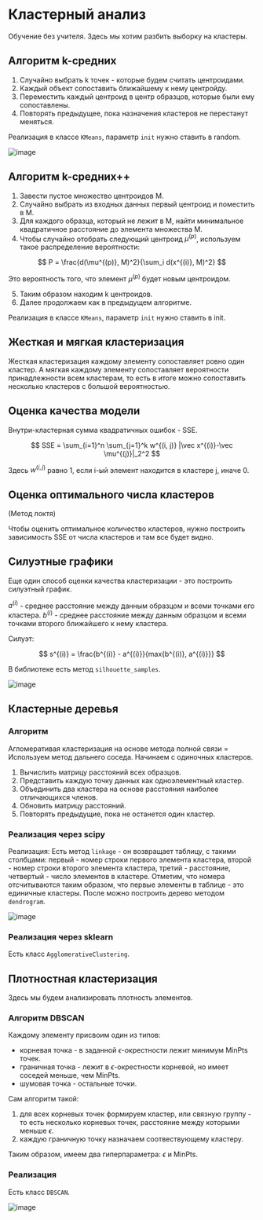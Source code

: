 # Кластерный анализ

Обучение без учителя. Здесь мы хотим разбить выборку
на кластеры.

## Алгоритм k-средних

1. Случайно выбрать k точек - которые будем считать центроидами.
2. Каждый объект сопоставить ближайшему к нему центройду.
3. Переместить каждый центроид в центр образцов, которые были ему сопоставлены.
4. Повторять предыдущее, пока назначения кластеров не перестанут меняться.

Реализация в классе ```KMeans```,
параметр ```init``` нужно ставить в random.

![image](https://user-images.githubusercontent.com/25401699/227150108-f24f61e0-17ae-43f0-ae8e-56f3e2ee387f.png)

## Алгоритм k-средних++

1. Завести пустое множество центроидов M.
2. Случайно выбрать из входных данных первый центроид и поместить в M.
3. Для каждого образца, который не лежит в M, найти минимальное квадратичное расстояние до элемента множества M.
4. Чтобы случайно отобрать следующий центроид $\mu^{(p)}$, используем такое распределение вероятности:

$$
P = \frac{d(\mu^{(p)}, M)^2}{\sum_i d(x^{(i)}, M)^2}
$$

Это вероятность того, что элемент $\mu^{(p)}$ будет новым центроидом.

5. Таким образом находим k центроидов.
6. Далее продолжаем как в предыдущем алгоритме.

Реализация в классе ```KMeans```,
параметр ```init``` нужно ставить в init.

## Жесткая и мягкая кластеризация

Жесткая кластеризация каждому элементу сопоставляет ровно один кластер.
А мягкая каждому элементу сопоставляет вероятности принадлежности всем кластерам,
то есть в итоге можно сопоставить несколько кластеров с большой вероятностью.

## Оценка качества модели

Внутри-кластерная сумма квадратичных ошибок - SSE.

$$
SSE = \sum_{i=1}^n \sum_{j=1}^k w^{(i, j)} |\vec x^{(i)}-\vec \mu^{(j)}|_2^2
$$

Здесь $w^{(i, j)}$ равно 1, если i-ый элемент находится в кластере j, иначе 0.

## Оценка оптимального числа кластеров
(Метод локтя)

Чтобы оценить оптимальное количество кластеров, нужно построить зависимость
SSE от числа кластеров и там все будет видно.

## Силуэтные графики

Еще один способ оценки качества кластеризации - это построить силуэтный график.

$a^{(i)}$ - среднее расстояние между данным образцом и всеми точками его кластера.
$b^{(i)}$ - среднее расстояние между данным образцом и всеми точками второго ближайшего к нему кластера.

Силуэт:

$$
s^{(i)} = \frac{b^{(i)} - a^{(i)}}{max{b^{(i)}, a^{(i)}}}
$$

В библиотеке есть метод ```silhouette_samples```.

![image](https://user-images.githubusercontent.com/25401699/227150183-e7c5f0de-56bb-4f02-85ff-2641beb96b20.png)

## Кластерные деревья

### Алгоритм

Агломеративая кластеризация на основе метода полной связи =
Используем метод дальнего соседа. Начинаем с одиночных кластеров.

1. Вычислить матрицу расстояний всех образцов.
2. Представить каждую точку данных как одноэлементный кластер.
3. Объединить два кластера на основе расстояния наиболее отличающихся членов.
4. Обновить матрицу расстояний.
5. Повторять предыдущие, пока не останется один кластер.

### Реализация через scipy

Реализация:
Есть метод ```linkage``` - он возвращает таблицу, с такими столбцами:
первый - номер строки первого элемента кластера,
второй - номер строки второго элемента кластера,
третий - расстояние,
четвертый - число элементов в кластере.
Отметим, что номера отсчитываются таким образом, что первые элементы в таблице - это единичные кластеры.
После можно построить дерево методом ```dendrogram```.

![image](https://user-images.githubusercontent.com/25401699/227150248-d838bf18-3d34-4d83-b518-09a30f19d16f.png)

### Реализация через sklearn

Есть класс ```AgglomerativeClustering```.

## Плотностная кластеризация

Здесь мы будем анализировать плотность элементов.

### Алгоритм DBSCAN

Каждому элементу присвоим один из типов:

* корневая точка - в заданной $\epsilon$-окрестности лежит минимум MinPts точек.
* граничная точка - лежит в $\epsilon$-окрестности корневой, но имеет соседей меньше, чем MinPts.
* шумовая точка - остальные точки.

Сам алгоритм такой:

1. для всех корневых точек формируем кластер, или связную группу - то есть несколько корневых точек,
расстояние между которыми меньше $\epsilon$.
2. каждую граничную точку назначаем соотвествующему кластеру.

Таким образом, имеем два гиперпараметра: $\epsilon$ и MinPts.

### Реализация

Есть класс ```DBSCAN```.

![image](https://user-images.githubusercontent.com/25401699/227150318-ff327db6-11b6-41c3-b788-d0495568b896.png)



